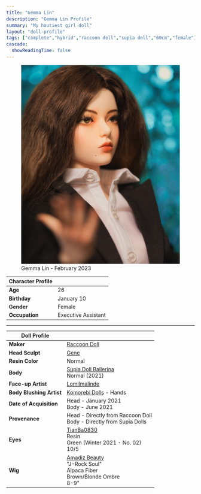 ```yaml
---
title: "Gemma Lin"
description: "Gemma Lin Profile"
summary: "My hautiest girl doll"
layout: "doll-profile"
tags: ["complete","hybrid","raccoon doll","supia doll","60cm","female"]
cascade:
  showReadingTime: false
---
```

<div class="flex gap-4 flex-row flex-wrap">
  <div><figure><img src="featured.png" class="doll-profile-img" alt="A female doll with long brown hair wearing a white button up shirt with a black blazer" width="500"><figcaption>Gemma Lin - February 2023</figcaption></figure></div>
  <div>

| Character Profile | |
| ----- | ---|
| **Age** | 26 |
| **Birthday** | January 10 |
| **Gender** | Female |
| **Occupation** | Executive Assistant |

---

| Doll Profile | |
| ----- | ---|
| **Maker** | [Raccoon Doll](http://www.raccoondoll.com/en_main.html) |
| **Head Sculpt** | [Gene](http://www.raccoondoll.com/product/gene-sd-head/300/?cate_no=93&display_group=1) |
| **Resin Color** | Normal |
| **Body** | [Supia Doll Ballerina](http://www.supiadollz.net/shop/step1.php?number=207&b_code=B20090827010216) <br> Normal (2021) |
| **Face-up Artist** | [Lomilmalinde](https://www.youtube.com/watch?v=fHxmWW_6-9Y) |
| **Body Blushing Artist** | [Komorebi Dolls](https://komorebidolls.com/) - Hands|
| **Date of Acquisition** | Head - January 2021 <br> Body - June 2021 |
| **Provenance** | Head - Directly from Raccoon Doll <br> Body - Directly from Supia Dolls |
| **Eyes** | [TianBa0830](https://www.instagram.com/tianba0830/) <br> Resin <br> Green (Winter 2021 - No. 02) <br> 10/5 |
| **Wig** | [Amadiz Beauty](https://www.amadiz.art/) <br> "J-Rock Soul" <br> Alpaca Fiber <br> Brown/Blonde Ombre <br> 8-9" |

  </div>
</div>